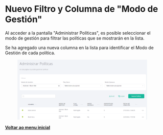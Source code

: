 # Nuevo Filtro y Columna de "Modo de Gestión"

Al acceder a la pantalla "Administrar Políticas", es posible seleccionar el modo de gestión para filtrar las políticas que se mostrarán en la lista.&#x20;

Se ha agregado una nueva columna en la lista para identificar el Modo de Gestión de cada política.

<figure><img src="../../.gitbook/assets/image (63).png" alt=""><figcaption></figcaption></figure>

[**Voltar ao menu inicial**](./)
